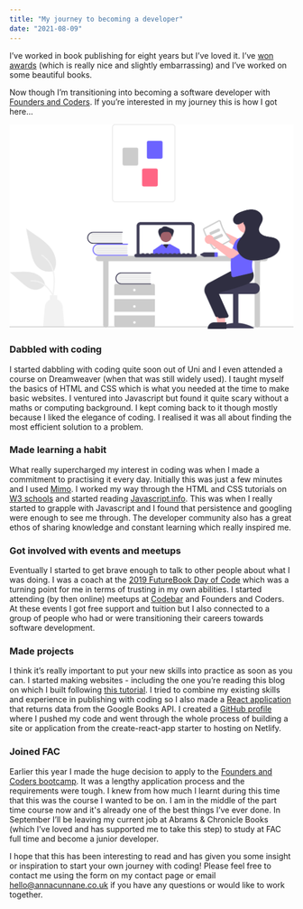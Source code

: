 ```yaml
---
title: "My journey to becoming a developer"
date: "2021-08-09"
---
```


I’ve worked in book publishing for eight years but I’ve loved it. I’ve [won awards](https://hub.londonbookfair.co.uk/trailblazer-awards-winners-revealed-by-the-london-book-fair-3/) (which is really nice and slightly embarrassing) and I’ve worked on some beautiful books. 

Now though I’m transitioning into becoming a software developer with [Founders and Coders](https://www.foundersandcoders.com/). If you’re interested in my journey this is how I got here...


![illustration of a woman working at a computer](undraw_Online_learning_re_qw08.svg)

### Dabbled with coding
I started dabbling with coding quite soon out of Uni and I even attended a course on Dreamweaver (when that was still widely used). I taught myself the basics of HTML and CSS which is what you needed at the time to make basic websites. I ventured into Javascript but found it quite scary without a maths or computing background. I kept coming back to it though mostly because I liked the elegance of coding. I realised it was all about finding the most efficient solution to a problem. 

### Made learning a habit
What really supercharged my interest in coding was when I made a commitment to practising it every day. Initially this was just a few minutes and I used [Mimo](https://getmimo.com/). I worked my way through the HTML and CSS tutorials on [W3 schools](https://www.w3schools.com/) and started reading [Javascript.info](https://javascript.info/). This was when I really started to grapple with Javascript and I found that persistence and googling were enough to see me through. The developer community also has a great ethos of sharing knowledge and constant learning which really inspired me. 

### Got involved with events and meetups
Eventually I started to get brave enough to talk to other people about what I was doing. I was a coach at the [2019 FutureBook Day of Code](https://dayofcode.co.uk/) which was a turning point for me in terms of trusting in my own abilities. I started attending (by then online) meetups at [Codebar](https://codebar.io/) and Founders and Coders. At these events I got free support and tuition but I also connected to a group of people who had or were transitioning their careers towards software development. 

### Made projects
I think it’s really important to put your new skills into practice as soon as you can. I started making websites - including the one you’re reading this blog on which I built following [this tutorial](https://www.youtube.com/watch?v=8t0vNu2fCCM&t=15148s). I tried to combine my existing skills and experience in publishing with coding so I also made a [React application](https://romantic-ardinghelli-5883b1.netlify.app/) that returns data from the Google Books API.
I created a [GitHub profile](https://github.com/Moggach) where I pushed my code and went through the whole process of building a site or application from the create-react-app starter to hosting on Netlify.

### Joined FAC
Earlier this year I made the huge decision to apply to the [Founders and Coders bootcamp](https://www.foundersandcoders.com/apply/). It was a lengthy application process and the requirements were tough. I knew from how much I learnt during this time that this was the course I wanted to be on. I am in the middle of the part time course now and it's already one of the best things I’ve ever done. In September I’ll be leaving my current job at Abrams & Chronicle Books (which I’ve loved and has supported me to take this step) to study at FAC full time and become a junior developer.

I hope that this has been interesting to read and has given you some insight or inspiration to start your own journey with coding! Please feel free to contact me using the form on my contact page or email hello@annacunnane.co.uk if you have any questions or would like to work together. 